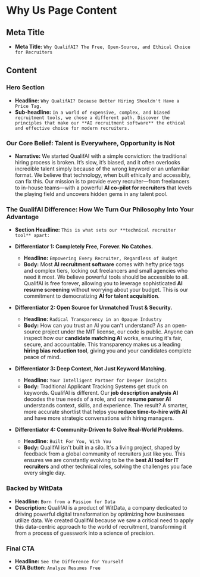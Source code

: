 # Why Us Page Content

## Meta Title

- **Meta Title:** `Why QualifAI? The Free, Open-Source, and Ethical Choice for Recruiters`

## Content

### Hero Section

- **Headline:** `Why QualifAI? Because Better Hiring Shouldn't Have a Price Tag.`
- **Sub-headline:** `In a world of expensive, complex, and biased recruitment tools, we chose a different path. Discover the principles that make our **AI recruitment software** the ethical and effective choice for modern recruiters.`

### Our Core Belief: Talent is Everywhere, Opportunity is Not

- **Narrative:** We started QualifAI with a simple conviction: the traditional hiring process is broken. It’s slow, it’s biased, and it often overlooks incredible talent simply because of the wrong keyword or an unfamiliar format. We believe that technology, when built ethically and accessibly, can fix this. Our mission is to provide every recruiter—from freelancers to in-house teams—with a powerful **AI co-pilot for recruiters** that levels the playing field and uncovers hidden gems in any talent pool.

### The QualifAI Difference: How We Turn Our Philosophy Into Your Advantage

- **Section Headline:** `This is what sets our **technical recruiter tool** apart:`

- **Differentiator 1: Completely Free, Forever. No Catches.**
    - **Headline:** `Empowering Every Recruiter, Regardless of Budget`
    - **Body:** Most **AI recruitment software** comes with hefty price tags and complex tiers, locking out freelancers and small agencies who need it most. We believe powerful tools should be accessible to all. QualifAI is free forever, allowing you to leverage sophisticated **AI resume screening** without worrying about your budget. This is our commitment to democratizing **AI for talent acquisition**.

- **Differentiator 2: Open Source for Unmatched Trust & Security.**
    - **Headline:** `Radical Transparency in an Opaque Industry`
    - **Body:** How can you trust an AI you can't understand? As an open-source project under the MIT license, our code is public. Anyone can inspect how our **candidate matching AI** works, ensuring it's fair, secure, and accountable. This transparency makes us a leading **hiring bias reduction tool**, giving you and your candidates complete peace of mind.

- **Differentiator 3: Deep Context, Not Just Keyword Matching.**
    - **Headline:** `Your Intelligent Partner for Deeper Insights`
    - **Body:** Traditional Applicant Tracking Systems get stuck on keywords. QualifAI is different. Our **job description analysis AI** decodes the true needs of a role, and our **resume parser AI** understands context, skills, and experience. The result? A smarter, more accurate shortlist that helps you **reduce time-to-hire with AI** and have more strategic conversations with hiring managers.

- **Differentiator 4: Community-Driven to Solve Real-World Problems.**
    - **Headline:** `Built For You, With You`
    - **Body:** QualifAI isn't built in a silo. It's a living project, shaped by feedback from a global community of recruiters just like you. This ensures we are constantly evolving to be the **best AI tool for IT recruiters** and other technical roles, solving the challenges you face every single day.

### Backed by WitData

- **Headline:** `Born from a Passion for Data`
- **Description:** QualifAI is a product of WitData, a company dedicated to driving powerful digital transformation by optimizing how businesses utilize data. We created QualifAI because we saw a critical need to apply this data-centric approach to the world of recruitment, transforming it from a process of guesswork into a science of precision.

### Final CTA

- **Headline:** `See the Difference for Yourself`
- **CTA Button:** `Analyze Resumes Free`
